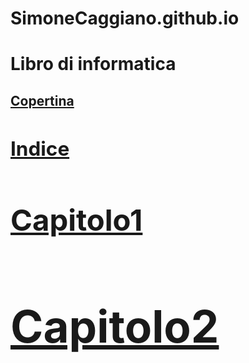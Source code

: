 # SimoneCaggiano.github.io
<h1>Libro di informatica</h1>
<h2><a href="Copertina.html">Copertina
<h2><a href="Indice.html">Indice
<h2><a href="Capitolo1.html">Capitolo1
<h2><a href="Capitolo2.html">Capitolo2
